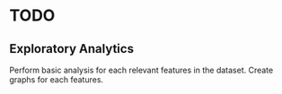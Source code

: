 # TODO

## Exploratory Analytics
Perform basic analysis for each relevant features in the dataset.
Create graphs for each features.
